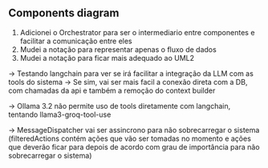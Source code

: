 ## Components diagram

1. Adicionei o Orchestrator para ser o intermediario entre componentes e facilitar a comunicação entre eles
2. Mudei a notação para representar apenas o fluxo de dados
3. Mudei a notação para ficar mais adequado ao UML2


-> Testando langchain para ver se irá facilitar a integração da LLM com as tools do sistema
-> Se sim, vai ser mais facil a conexão direta com a DB, com chamadas da api e também a remoção do context builder

-> Ollama 3.2 não permite uso de tools diretamente com langchain, tentando llama3-groq-tool-use

-> MessageDispatcher vai ser assincrono para não sobrecarregar o sistema (filteredActions contém ações que vão ser tomadas no momento e ações que deverão ficar para depois de acordo com grau de importância para não sobrecarregar o sistema)
